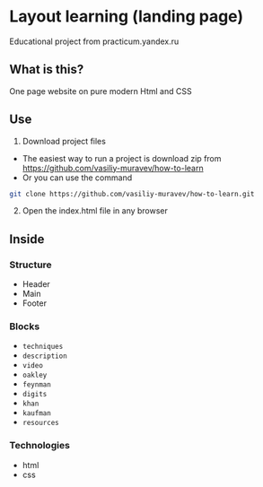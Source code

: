 # Layout learning (landing page)
Educational project from practicum.yandex.ru
## What is this?
One page website on pure modern Html and CSS
## Use
1. Download project files
- The easiest way to run a project is download zip from https://github.com/vasiliy-muravev/how-to-learn
- Or you can use the command
```sh
git clone https://github.com/vasiliy-muravev/how-to-learn.git
```
2. Open the index.html file in any browser

## Inside
### Structure
- Header
- Main
- Footer
### Blocks
- `techniques`
- `description`
- `video`
- `oakley`
- `feynman`
- `digits`
- `khan`
- `kaufman`
- `resources`
### Technologies
- html
- css
